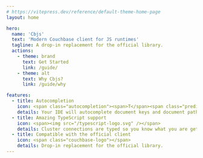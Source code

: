 ```yaml
---
# https://vitepress.dev/reference/default-theme-home-page
layout: home

hero:
  name: 'Cbjs'
  text: 'Modern Couchbase client for JS runtimes'
  tagline: A drop-in replacement for the official library.
  actions:
    - theme: brand
      text: Get Started
      link: /guide/
    - theme: alt
      text: Why Cbjs?
      link: /guide/why

features:
  - title: Autocompletion
    icon: <span class="autocompletion"><span>T</span><span class="prediction">itle</span></span>
    details: Your IDE will autocomplete document keys and document path for sub-document operations.
  - title: Amazing TypeScript support
    icon: <span><img src="/typescript-logo.svg" /></span>
    details: Cluster connections are typed so you know what you are getting back.
  - title: Compatible with the official client
    icon: <span class="couchbase-logo"></span>
    details: Drop-in replacement for the official library.
---
```

